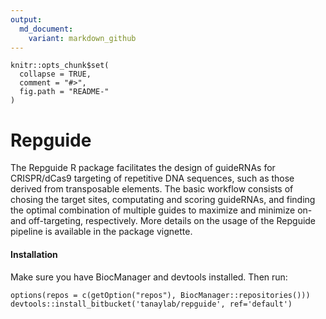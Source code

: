 ```yaml
---
output:
  md_document:
    variant: markdown_github
---
```


```{r, echo = FALSE}
knitr::opts_chunk$set(
  collapse = TRUE,
  comment = "#>",
  fig.path = "README-"
)
```

# Repguide

The Repguide R package facilitates the design of guideRNAs for CRISPR/dCas9 targeting of repetitive DNA sequences, such as those derived from transposable elements.
The basic workflow consists of chosing the target sites, computating and scoring guideRNAs, and finding the optimal combination of multiple guides to maximize and minimize on- and off-targeting, respectively.
More details on the usage of the Repguide pipeline is available in the package vignette.

#### Installation

Make sure you have BiocManager and devtools installed. Then run:
```{r, eval=FALSE}
options(repos = c(getOption("repos"), BiocManager::repositories()))
devtools::install_bitbucket('tanaylab/repguide', ref='default')
```